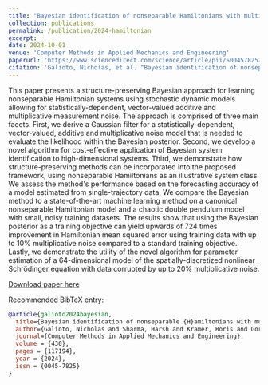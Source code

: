 ```yaml
---
title: "Bayesian identification of nonseparable Hamiltonians with multiplicative noise using deep learning and reduced-order modeling"
collection: publications
permalink: /publication/2024-hamiltonian
excerpt:
date: 2024-10-01
venue: 'Computer Methods in Applied Mechanics and Engineering'
paperurl: 'https://www.sciencedirect.com/science/article/pii/S004578252400450X'
citation: 'Galioto, Nicholas, et al. "Bayesian identification of nonseparable Hamiltonians with multiplicative noise using deep learning and reduced-order modeling." <i>Computer Methods in Applied Mechanics and Engineering</i> 430 (2024): 117194.'
---
```


This paper presents a structure-preserving Bayesian approach for learning nonseparable Hamiltonian systems using stochastic dynamic models allowing for statistically-dependent, vector-valued additive and multiplicative measurement noise. The approach is comprised of three main facets. First, we derive a Gaussian filter for a statistically-dependent, vector-valued, additive and multiplicative noise model that is needed to evaluate the likelihood within the Bayesian posterior. Second, we develop a novel algorithm for cost-effective application of Bayesian system identification to high-dimensional systems. Third, we demonstrate how structure-preserving methods can be incorporated into the proposed framework, using nonseparable Hamiltonians as an illustrative system class. We assess the method's performance based on the forecasting accuracy of a model estimated from single-trajectory data. We compare the Bayesian method to a state-of-the-art machine learning method on a canonical nonseparable Hamiltonian model and a chaotic double pendulum model with small, noisy training datasets. The results show that using the Bayesian posterior as a training objective can yield upwards of 724 times improvement in Hamiltonian mean squared error using training data with up to 10% multiplicative noise compared to a standard training objective. Lastly, we demonstrate the utility of the novel algorithm for parameter estimation of a 64-dimensional model of the spatially-discretized nonlinear Schrödinger equation with data corrupted by up to 20% multiplicative noise.

[Download paper here](http://ngalioto.github.io/files/galioto2024hamiltonian.pdf)

Recommended BibTeX entry:
```bibtex
@article{galioto2024bayesian,
  title={Bayesian identification of nonseparable {H}amiltonians with multiplicative noise using deep learning and reduced-order modeling},
  author={Galioto, Nicholas and Sharma, Harsh and Kramer, Boris and Gorodetsky, Alex Arkady},
  journal={Computer Methods in Applied Mechanics and Engineering},
  volume = {430},
  pages = {117194},
  year = {2024},
  issn = {0045-7825}
}
```